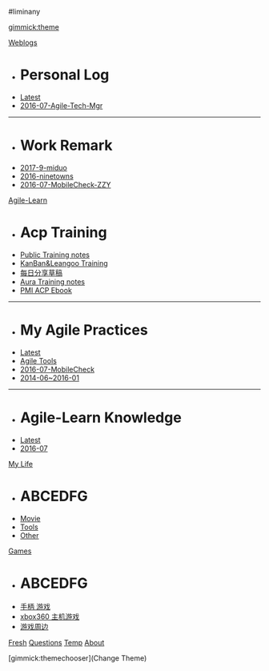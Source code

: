 ﻿#liminany
<!--
  -- Default theme
  -- (Read: http://dynalon.github.io/mdwiki/#!customizing.md#Theme_chooser)
  -- [gimmick:theme](flatly)
-->


[gimmick:theme](flatly)
<!--
  -- Navigation
  -- (Read: http://dynalon.github.io/mdwiki/#!quickstart.md#Adding_a_navigation)
  -->
<!--
    [Note](pages/note.md)
    [Work Remark](pages/remark.md)
    [Acp Training](pages/aura-acp-training.md)
    [PMI ACP Ebook](pages/acp-ebook.md)
    [Fresh](pages/fresh.md)
    [Questions](pages/qa.md)
    [Temp](pages/temp.md)
    -->
<!--
#[Data](pages/data.md)
#[About](pages/about.md)
-->


[Weblogs]()

  * # Personal Log
  * [Latest](pages/note.md)
  * [2016-07-Agile-Tech-Mgr](pages/2016-07-note.md)
  - - - -
  * # Work Remark
  * [2017-9-miduo](pages/2017-09-remark.md)
  * [2016-ninetowns](pages/remark.md)
  * [2016-07-MobileCheck-ZZY](pages/2016-07-remark.md) 

[Agile-Learn]()

  * # Acp Training
  * [Public Training notes](training/public-training.md)
  * [KanBan&Leangoo Training](training/KanBan&Leangoo.md) 
  * [每日分享草稿](training/EverydayShare.2016-09.md) 
  * [Aura Training notes](training/aura-acp-training.md)
  * [PMI ACP Ebook](pages/acp-ebook.md)
  - - - -
  * # My Agile Practices 
  * [Latest](agilePractices/Latest.md)
  * [Agile Tools](agilePractices/agile-tools.md)
  * [2016-07-MobileCheck](agilePractices/2016-07-MobileCheck.md) 
  * [2014-06~2016-01](2014-06~2016-01.md) 
  - - - -
  * # Agile-Learn Knowledge 
  * [Latest](Agile-Learn/Latest.md)
  * [2016-07](Agile-Learn/2016-07.md) 

[My Life]()

  * # ABCEDFG
  * [Movie](life/movie.md)
  * [Tools](life/tools.md)
  * [Other](life/other.md)

[Games]()

  * # ABCEDFG
  * [手柄 游戏](games/controller-games.md)
  * [xbox360 主机游戏](games/xbox360.md)
  * [游戏周边](games/others.md)

[Fresh](pages/fresh.md)
[Questions](pages/qa.md)
[Temp](pages/temp.md)
[About](pages/about.md)


[gimmick:themechooser](Change Theme)
<!--
[gimmick:Disqus](limin-mblogs)
 -->
